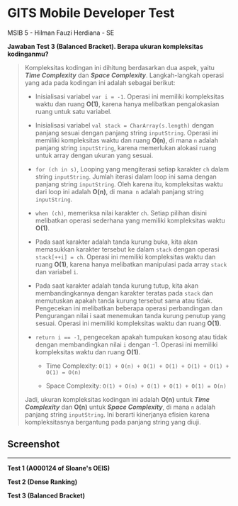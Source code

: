 # **GITS Mobile Developer Test**

MSIB 5 - Hilman Fauzi Herdiana - SE

**Jawaban Test 3 (Balanced Bracket). Berapa ukuran kompleksitas kodinganmu?**
> Kompleksitas kodingan ini dihitung berdasarkan dua aspek, yaitu ***Time Complexity*** dan ***Space Complexity***. Langkah-langkah operasi yang ada pada kodingan ini adalah sebagai berikut:
> 
> - Inisialisasi variabel `var i = -1`. Operasi ini memiliki kompleksitas waktu dan ruang **O(1)**, karena hanya melibatkan pengalokasian ruang untuk satu variabel.
> - Inisialisasi variabel `val stack = CharArray(s.length)` dengan panjang sesuai dengan panjang string `inputString`. Operasi ini memiliki kompleksitas waktu dan ruang **O(n)**, di mana `n` adalah panjang string `inputString`, karena memerlukan alokasi ruang untuk array dengan ukuran yang sesuai.
> - `for (ch in s)`, Looping  yang mengiterasi setiap karakter `ch` dalam string `inputString`. Jumlah iterasi dalam loop ini sama dengan panjang string `inputString`. Oleh karena itu, kompleksitas waktu dari loop ini adalah **O(n)**, di mana` n` adalah panjang string `inputString`.
> - `when (ch)`, memeriksa nilai karakter `ch`. Setiap pilihan disini melibatkan operasi sederhana yang memiliki kompleksitas waktu **O(1)**.
> - Pada saat karakter adalah tanda kurung buka, kita akan memasukkan karakter tersebut ke dalam `stack` dengan operasi `stack[++i] = ch`. Operasi ini memiliki kompleksitas waktu dan ruang **O(1)**, karena hanya melibatkan manipulasi pada array `stack` dan variabel `i`.
> - Pada saat karakter adalah tanda kurung tutup, kita akan membandingkannya dengan karakter teratas pada `stack` dan memutuskan apakah tanda kurung tersebut sama atau tidak. Pengecekan ini melibatkan beberapa operasi perbandingan dan Pengurangan nilai i saat menemukan tanda kurung penutup yang sesuai. Operasi ini memiliki kompleksitas waktu dan ruang **O(1)**.
> - `return i == -1`, pengecekan apakah tumpukan kosong atau tidak dengan membandingkan nilai `i` dengan -1. Operasi ini memiliki kompleksitas waktu dan ruang **O(1)**.
>
>   - Time Complexity: `O(1) + O(n) + O(1) + O(1) + O(1) + O(1) + O(1) = O(n)`
> 
>   - Space Complexity: `O(1) + O(n) + O(1) + O(1) + O(1) = O(n)`
>
> Jadi, ukuran kompleksitas kodingan ini adalah **O(n)** untuk ***Time Complexity*** dan **O(n)** untuk ***Space Complexity***, di mana `n` adalah panjang string `inputString`. Ini berarti kinerjanya efisien karena kompleksitasnya bergantung pada panjang string yang diuji.


## **Screenshot**
---
**Test 1 (A000124 of Sloane's OEIS)**


**Test 2 (Dense Ranking)**


**Test 3 (Balanced Bracket)**
